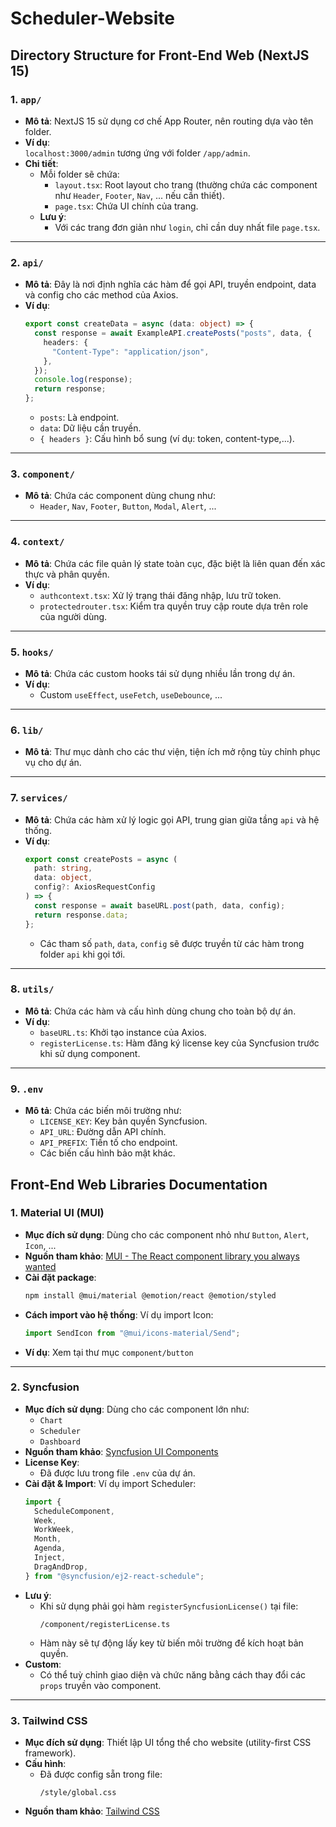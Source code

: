 # Scheduler-Website


## Directory Structure for Front-End Web (NextJS 15)

### 1. `app/`
- **Mô tả**: NextJS 15 sử dụng cơ chế App Router, nên routing dựa vào tên folder.
- **Ví dụ**:  
  `localhost:3000/admin` tương ứng với folder `/app/admin`.
- **Chi tiết**:
  - Mỗi folder sẽ chứa:
    - `layout.tsx`: Root layout cho trang (thường chứa các component như `Header`, `Footer`, `Nav`, ... nếu cần thiết).
    - `page.tsx`: Chứa UI chính của trang.
  - **Lưu ý**:
    - Với các trang đơn giản như `login`, chỉ cần duy nhất file `page.tsx`.

---

### 2. `api/`
- **Mô tả**: 
  Đây là nơi định nghĩa các hàm để gọi API, truyền endpoint, data và config cho các method của Axios.
- **Ví dụ**:
  ```typescript
  export const createData = async (data: object) => { 
    const response = await ExampleAPI.createPosts("posts", data, { 
      headers: { 
        "Content-Type": "application/json", 
      }, 
    }); 
    console.log(response); 
    return response;
  };
  ```
  - `posts`: Là endpoint.
  - `data`: Dữ liệu cần truyền.
  - `{ headers }`: Cấu hình bổ sung (ví dụ: token, content-type,...).

---

### 3. `component/`
- **Mô tả**: 
  Chứa các component dùng chung như:
  - `Header`, `Nav`, `Footer`, `Button`, `Modal`, `Alert`, ...

---

### 4. `context/`
- **Mô tả**: 
  Chứa các file quản lý state toàn cục, đặc biệt là liên quan đến xác thực và phân quyền.
- **Ví dụ**:
  - `authcontext.tsx`: Xử lý trạng thái đăng nhập, lưu trữ token.
  - `protectedrouter.tsx`: Kiểm tra quyền truy cập route dựa trên role của người dùng.

---

### 5. `hooks/`
- **Mô tả**: 
  Chứa các custom hooks tái sử dụng nhiều lần trong dự án.
- **Ví dụ**:
  - Custom `useEffect`, `useFetch`, `useDebounce`, ...

---

### 6. `lib/`
- **Mô tả**: 
  Thư mục dành cho các thư viện, tiện ích mở rộng tùy chỉnh phục vụ cho dự án.

---

### 7. `services/`
- **Mô tả**: 
  Chứa các hàm xử lý logic gọi API, trung gian giữa tầng `api` và hệ thống.
- **Ví dụ**:
  ```typescript
  export const createPosts = async (
    path: string, 
    data: object, 
    config?: AxiosRequestConfig
  ) => { 
    const response = await baseURL.post(path, data, config); 
    return response.data;
  };
  ```
  - Các tham số `path`, `data`, `config` sẽ được truyền từ các hàm trong folder `api` khi gọi tới.

---

### 8. `utils/`
- **Mô tả**: 
  Chứa các hàm và cấu hình dùng chung cho toàn bộ dự án.
- **Ví dụ**:
  - `baseURL.ts`: Khởi tạo instance của Axios.
  - `registerLicense.ts`: Hàm đăng ký license key của Syncfusion trước khi sử dụng component.

---

### 9. `.env`
- **Mô tả**: 
  Chứa các biến môi trường như:
  - `LICENSE_KEY`: Key bản quyền Syncfusion.
  - `API_URL`: Đường dẫn API chính.
  - `API_PREFIX`: Tiền tố cho endpoint.
  - Các biến cấu hình bảo mật khác.



## Front-End Web Libraries Documentation

### 1. Material UI (MUI)
- **Mục đích sử dụng**: Dùng cho các component nhỏ như `Button`, `Alert`, `Icon`, ...
- **Nguồn tham khảo**: [MUI - The React component library you always wanted](https://mui.com/)
- **Cài đặt package**:
  ```bash
  npm install @mui/material @emotion/react @emotion/styled
  ```
- **Cách import vào hệ thống**:
  Ví dụ import Icon:
  ```typescript
  import SendIcon from "@mui/icons-material/Send";
  ```
- **Ví dụ**: Xem tại thư mục `component/button`

---

### 2. Syncfusion
- **Mục đích sử dụng**: Dùng cho các component lớn như:
  - `Chart`
  - `Scheduler`
  - `Dashboard`
- **Nguồn tham khảo**: [Syncfusion UI Components](https://www.syncfusion.com/)
- **License Key**:
  - Đã được lưu trong file `.env` của dự án.
- **Cài đặt & Import**:
  Ví dụ import Scheduler:
  ```typescript
  import {
    ScheduleComponent,
    Week,
    WorkWeek,
    Month,
    Agenda,
    Inject,
    DragAndDrop,
  } from "@syncfusion/ej2-react-schedule";
  ```
- **Lưu ý**:
  - Khi sử dụng phải gọi hàm `registerSyncfusionLicense()` tại file:
    ```
    /component/registerLicense.ts
    ```
  - Hàm này sẽ tự động lấy key từ biến môi trường để kích hoạt bản quyền.
- **Custom**:
  - Có thể tuỳ chỉnh giao diện và chức năng bằng cách thay đổi các `props` truyền vào component.

---

### 3. Tailwind CSS
- **Mục đích sử dụng**: Thiết lập UI tổng thể cho website (utility-first CSS framework).
- **Cấu hình**:
  - Đã được config sẵn trong file:
    ```
    /style/global.css
    ```
- **Nguồn tham khảo**: [Tailwind CSS](https://tailwindcss.com/)

